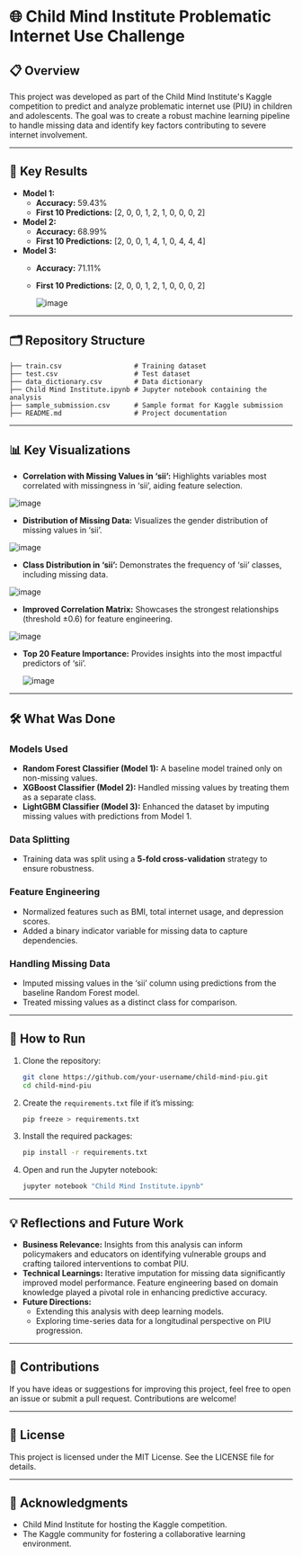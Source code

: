 # 🌐 Child Mind Institute Problematic Internet Use Challenge

## 📋 Overview
This project was developed as part of the Child Mind Institute's Kaggle competition to predict and analyze problematic internet use (PIU) in children and adolescents. The goal was to create a robust machine learning pipeline to handle missing data and identify key factors contributing to severe internet involvement.

---

## 🎯 Key Results

- **Model 1:**
  - **Accuracy:** 59.43%
  - **First 10 Predictions:** [2, 0, 0, 1, 2, 1, 0, 0, 0, 2]
- **Model 2:**
  - **Accuracy:** 68.99%
  - **First 10 Predictions:** [2, 0, 0, 1, 4, 1, 0, 4, 4, 4]
- **Model 3:**
  - **Accuracy:** 71.11%
  - **First 10 Predictions:** [2, 0, 0, 1, 2, 1, 0, 0, 0, 2]
 
    ![image](https://github.com/user-attachments/assets/ddc0a5dc-c05f-4a76-9295-535f3ff4ca8a)


---

## 🗂️ Repository Structure

```plaintext
├── train.csv                  # Training dataset
├── test.csv                   # Test dataset
├── data_dictionary.csv        # Data dictionary
├── Child Mind Institute.ipynb # Jupyter notebook containing the analysis
├── sample_submission.csv      # Sample format for Kaggle submission
├── README.md                  # Project documentation
```

---

## 📊 Key Visualizations

- **Correlation with Missing Values in ‘sii’:** Highlights variables most correlated with missingness in ‘sii’, aiding feature selection.

![image](https://github.com/user-attachments/assets/f2aa12ab-0bbe-4817-8472-0fe827da64b1)

  
- **Distribution of Missing Data:** Visualizes the gender distribution of missing values in ‘sii’.

![image](https://github.com/user-attachments/assets/b03c89fe-0e31-4e7e-88ba-f458ee6e4a02)


- **Class Distribution in ‘sii’:** Demonstrates the frequency of ‘sii’ classes, including missing data.

![image](https://github.com/user-attachments/assets/f28d4b60-2d47-4230-9ee7-bd9a8204dc0a)

  
- **Improved Correlation Matrix:** Showcases the strongest relationships (threshold ±0.6) for feature engineering.

![image](https://github.com/user-attachments/assets/1b747fc4-1ae6-48bf-9ce8-ea422b14f48a)

  
- **Top 20 Feature Importance:** Provides insights into the most impactful predictors of ‘sii’.

  ![image](https://github.com/user-attachments/assets/c2eebc04-6718-4564-9ee7-d8bf0c849e00)


---

## 🛠️ What Was Done

### Models Used
- **Random Forest Classifier (Model 1):** A baseline model trained only on non-missing values.
- **XGBoost Classifier (Model 2):** Handled missing values by treating them as a separate class.
- **LightGBM Classifier (Model 3):** Enhanced the dataset by imputing missing values with predictions from Model 1.

### Data Splitting
- Training data was split using a **5-fold cross-validation** strategy to ensure robustness.

### Feature Engineering
- Normalized features such as BMI, total internet usage, and depression scores.
- Added a binary indicator variable for missing data to capture dependencies.

### Handling Missing Data
- Imputed missing values in the ‘sii’ column using predictions from the baseline Random Forest model.
- Treated missing values as a distinct class for comparison.

---

## 🚀 How to Run

1. Clone the repository:

   ```bash
   git clone https://github.com/your-username/child-mind-piu.git
   cd child-mind-piu
   ```

2. Create the `requirements.txt` file if it’s missing:

   ```bash
   pip freeze > requirements.txt
   ```

3. Install the required packages:

   ```bash
   pip install -r requirements.txt
   ```

4. Open and run the Jupyter notebook:

   ```bash
   jupyter notebook "Child Mind Institute.ipynb"
   ```

---

## 💡 Reflections and Future Work

- **Business Relevance:** Insights from this analysis can inform policymakers and educators on identifying vulnerable groups and crafting tailored interventions to combat PIU.
- **Technical Learnings:** Iterative imputation for missing data significantly improved model performance. Feature engineering based on domain knowledge played a pivotal role in enhancing predictive accuracy.
- **Future Directions:**
  - Extending this analysis with deep learning models.
  - Exploring time-series data for a longitudinal perspective on PIU progression.

---

## 🤝 Contributions

If you have ideas or suggestions for improving this project, feel free to open an issue or submit a pull request. Contributions are welcome!

---

## 📜 License

This project is licensed under the MIT License. See the LICENSE file for details.

---

## 🙏 Acknowledgments

- Child Mind Institute for hosting the Kaggle competition.
- The Kaggle community for fostering a collaborative learning environment.
